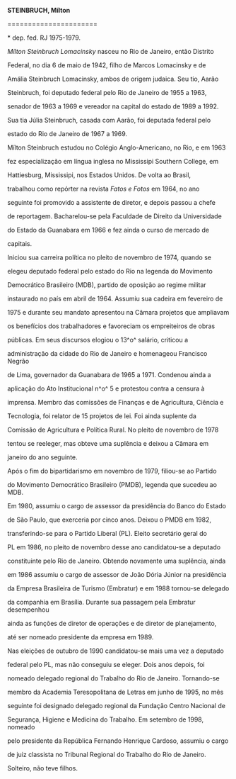 **STEINBRUCH, Mílton**

======================



\* dep. fed. RJ 1975-1979.



*Mílton Steinbruch Lomacinsky* nasceu no Rio de Janeiro, então Distrito

Federal, no dia 6 de maio de 1942, filho de Marcos Lomacinsky e de

Amália Steinbruch Lomacinsky, ambos de origem judaica. Seu tio, Aarão

Steinbruch, foi deputado federal pelo Rio de Janeiro de 1955 a 1963,

senador de 1963 a 1969 e vereador na capital do estado de 1989 a 1992.

Sua tia Júlia Steinbruch, casada com Aarão, foi deputada federal pelo

estado do Rio de Janeiro de 1967 a 1969.



Mílton Steinbruch estudou no Colégio Anglo-Americano, no Rio, e em 1963

fez especialização em língua inglesa no Mississipi Southern College, em

Hattiesburg, Mississipi, nos Estados Unidos. De volta ao Brasil,

trabalhou como repórter na revista *Fatos e Fotos* em 1964, no ano

seguinte foi promovido a assistente de diretor, e depois passou a chefe

de reportagem. Bacharelou-se pela Faculdade de Direito da Universidade

do Estado da Guanabara em 1966 e fez ainda o curso de mercado de

capitais.



Iniciou sua carreira política no pleito de novembro de 1974, quando se

elegeu deputado federal pelo estado do Rio na legenda do Movimento

Democrático Brasileiro (MDB), partido de oposição ao regime militar

instaurado no país em abril de 1964. Assumiu sua cadeira em fevereiro de

1975 e durante seu mandato apresentou na Câmara projetos que ampliavam

os benefícios dos trabalhadores e favoreciam os empreiteiros de obras

públicas. Em seus discursos elogiou o 13^o^ salário, criticou a

administração da cidade do Rio de Janeiro e homenageou Francisco Negrão

de Lima, governador da Guanabara de 1965 a 1971. Condenou ainda a

aplicação do Ato Institucional n^o^ 5 e protestou contra a censura à

imprensa. Membro das comissões de Finanças e de Agricultura, Ciência e

Tecnologia, foi relator de 15 projetos de lei. Foi ainda suplente da

Comissão de Agricultura e Política Rural. No pleito de novembro de 1978

tentou se reeleger, mas obteve uma suplência e deixou a Câmara em

janeiro do ano seguinte.



Após o fim do bipartidarismo em novembro de 1979, filiou-se ao Partido

do Movimento Democrático Brasileiro (PMDB), legenda que sucedeu ao MDB.

Em 1980, assumiu o cargo de assessor da presidência do Banco do Estado

de São Paulo, que exerceria por cinco anos. Deixou o PMDB em 1982,

transferindo-se para o Partido Liberal (PL). Eleito secretário geral do

PL em 1986, no pleito de novembro desse ano candidatou-se a deputado

constituinte pelo Rio de Janeiro. Obtendo novamente uma suplência, ainda

em 1986 assumiu o cargo de assessor de João Dória Júnior na presidência

da Empresa Brasileira de Turismo (Embratur) e em 1988 tornou-se delegado

da companhia em Brasília. Durante sua passagem pela Embratur desempenhou

ainda as funções de diretor de operações e de diretor de planejamento,

até ser nomeado presidente da empresa em 1989.



Nas eleições de outubro de 1990 candidatou-se mais uma vez a deputado

federal pelo PL, mas não conseguiu se eleger. Dois anos depois, foi

nomeado delegado regional do Trabalho do Rio de Janeiro. Tornando-se

membro da Academia Teresopolitana de Letras em junho de 1995, no mês

seguinte foi designado delegado regional da Fundação Centro Nacional de

Segurança, Higiene e Medicina do Trabalho. Em setembro de 1998, nomeado

pelo presidente da República Fernando Henrique Cardoso, assumiu o cargo

de juiz classista no Tribunal Regional do Trabalho do Rio de Janeiro.



Solteiro, não teve filhos.



